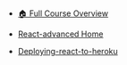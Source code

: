 - [🏠 Full Course Overview](/README)


- [React-advanced Home](#/react-advanced/)
- [Deploying-react-to-heroku](#/react-advanced/deploying-react-to-heroku/)
